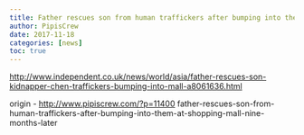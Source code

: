 ```yaml
---
title: Father rescues son from human traffickers after bumping into them at shopping mall nine months later
author: PipisCrew
date: 2017-11-18
categories: [news]
toc: true
---
```


http://www.independent.co.uk/news/world/asia/father-rescues-son-kidnapper-chen-traffickers-bumping-into-mall-a8061636.html

origin - http://www.pipiscrew.com/?p=11400 father-rescues-son-from-human-traffickers-after-bumping-into-them-at-shopping-mall-nine-months-later